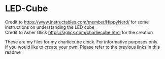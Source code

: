 # LED-Cube

Credit to https://www.instructables.com/member/HippyNerd/ for some instructions on understanding the LED cube  
Credit to Asher Glick https://aglick.com/charliecube.html for the creation  

These are my files for my charliecube clock. For informative purposes only. If you would like to create your own. Please refer to the previous links in this readme
